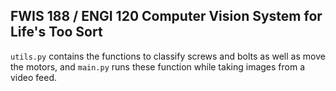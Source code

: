 ## FWIS 188 / ENGI 120 Computer Vision System for Life's Too Sort
```utils.py``` contains the functions to classify screws and bolts as well as move the motors, and ```main.py``` runs these function while taking images from a video feed.